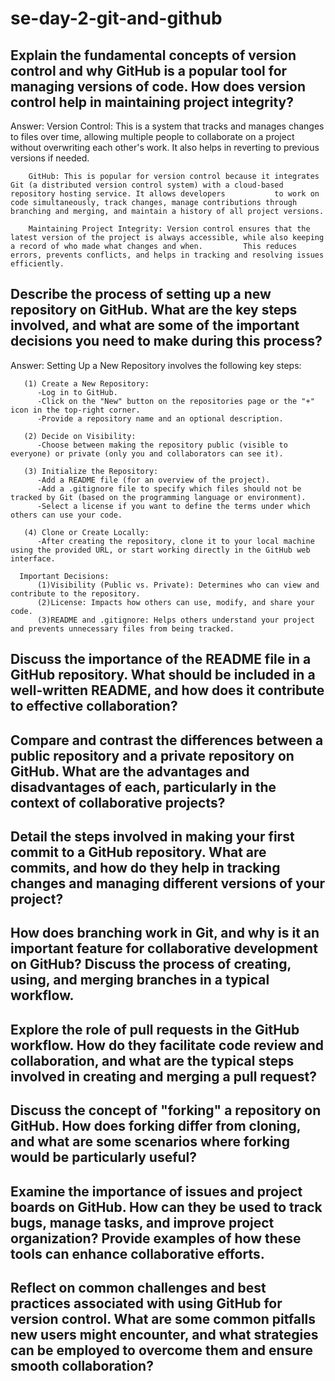 # se-day-2-git-and-github
## Explain the fundamental concepts of version control and why GitHub is a popular tool for managing versions of code. How does version control help in maintaining project integrity?
Answer: Version Control: This is a system that tracks and manages changes to files over time, allowing multiple people to collaborate on a project without overwriting each other's work.          It also helps in reverting to previous versions if needed.

        GitHub: This is popular for version control because it integrates Git (a distributed version control system) with a cloud-based repository hosting service. It allows developers           to work on code simultaneously, track changes, manage contributions through branching and merging, and maintain a history of all project versions.

        Maintaining Project Integrity: Version control ensures that the latest version of the project is always accessible, while also keeping a record of who made what changes and when.         This reduces errors, prevents conflicts, and helps in tracking and resolving issues efficiently.

## Describe the process of setting up a new repository on GitHub. What are the key steps involved, and what are some of the important decisions you need to make during this process?
Answer: Setting Up a New Repository involves the following key steps:

       (1) Create a New Repository:
          -Log in to GitHub.
          -Click on the "New" button on the repositories page or the "+" icon in the top-right corner.
          -Provide a repository name and an optional description.
          
       (2) Decide on Visibility:
          -Choose between making the repository public (visible to everyone) or private (only you and collaborators can see it).
          
       (3) Initialize the Repository:
          -Add a README file (for an overview of the project).
          -Add a .gitignore file to specify which files should not be tracked by Git (based on the programming language or environment).
          -Select a license if you want to define the terms under which others can use your code.
          
       (4) Clone or Create Locally:
          -After creating the repository, clone it to your local machine using the provided URL, or start working directly in the GitHub web interface.
          
      Important Decisions:
          (1)Visibility (Public vs. Private): Determines who can view and contribute to the repository.
          (2)License: Impacts how others can use, modify, and share your code.
          (3)README and .gitignore: Helps others understand your project and prevents unnecessary files from being tracked.

## Discuss the importance of the README file in a GitHub repository. What should be included in a well-written README, and how does it contribute to effective collaboration?

## Compare and contrast the differences between a public repository and a private repository on GitHub. What are the advantages and disadvantages of each, particularly in the context of collaborative projects?

## Detail the steps involved in making your first commit to a GitHub repository. What are commits, and how do they help in tracking changes and managing different versions of your project?

## How does branching work in Git, and why is it an important feature for collaborative development on GitHub? Discuss the process of creating, using, and merging branches in a typical workflow.

## Explore the role of pull requests in the GitHub workflow. How do they facilitate code review and collaboration, and what are the typical steps involved in creating and merging a pull request?

## Discuss the concept of "forking" a repository on GitHub. How does forking differ from cloning, and what are some scenarios where forking would be particularly useful?

## Examine the importance of issues and project boards on GitHub. How can they be used to track bugs, manage tasks, and improve project organization? Provide examples of how these tools can enhance collaborative efforts.

## Reflect on common challenges and best practices associated with using GitHub for version control. What are some common pitfalls new users might encounter, and what strategies can be employed to overcome them and ensure smooth collaboration?
